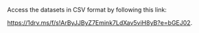 Access the datasets in CSV format by following this link: 

https://1drv.ms/f/s!ArByJJByZ7Emink7LdXav5viH8yB?e=bGEJ02.
